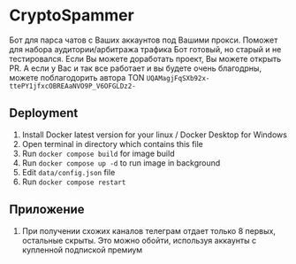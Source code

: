 # CryptoSpammer

Бот для парса чатов с Ваших аккаунтов под Вашими прокси. Поможет для набора аудитории/арбитража трафика
Бот готовый, но старый и не тестировался. Если Вы можете доработать проект, Вы можете открыть PR. А если у Вас и так все работает и вы будете очень благодрны, можете поблагодорить автора TON `UQAMagjFqSXb92x-ttePY1jfxcOBREAaNVO9P_V6OFGLDz2-`

## Deployment

1. Install Docker latest version for your linux / Docker Desktop for Windows
2. Open terminal in directory which contains this file
3. Run `docker compose build` for image build
4. Run `docker compose up -d` to run image in background
5. Edit `data/config.json` file
6. Run `docker compose restart`

## Приложение

1. При получении схожих каналов телеграм отдает только 8 первых, остальные скрыты. Это можно обойти, используя аккаунты
   с купленной подпиской премиум
